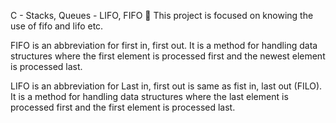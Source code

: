 C - Stacks, Queues - LIFO, FIFO 🥚
This project is focused on knowing the use of fifo and lifo etc.

FIFO is an abbreviation for first in, first out. It is a method for handling data structures where the first element is processed first and the newest element is processed last.

LIFO is an abbreviation for Last in, first out is same as fist in, last out (FILO). It is a method for handling data structures where the last element is processed first and the first element is processed last. 
